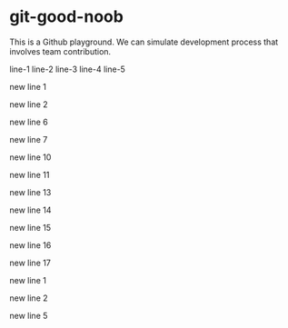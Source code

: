 # git-good-noob

This is a Github playground. We can simulate development process that involves team contribution.

line-1
line-2
line-3
line-4
line-5


new line 1


new line 2


new line 6

new line 7

new line 10

new line 11


new line 13


new line 14


new line 15


new line 16


new line 17


new line 1


new line 2


new line 5

